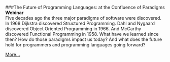 ###The Future of Programming Languages: at the Confluence of Paradigms
**Webinar**<br>
Five decades ago the three major paradigms of software were discovered. In 1968 Dijkstra discovered Structured Programming. Dahl and Nygaard discovered Object Oriented Programming in 1966. And McCarthy discovered Functional Programming in 1958. What have we learned since then? How do those paradigms impact us today? And what does the future hold for programmers and programming languages going forward?

[More...](https://us02web.zoom.us/webinar/register/WN_Q5Fi-nWkRM6sdhNVY3r6VQ)